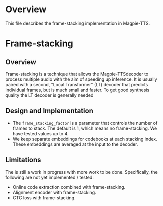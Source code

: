 # Overview
This file describes the frame-stacking implementation in Magpie-TTS.

# Frame-stacking

## Overview
Frame-stacking is a technique that allows the Magpie-TTSdecoder to process multiple audio with the aim of speeding up inference. It is usually paired with a second, "Local Transformer" (LT) decoder that predicts individual frames, but is much small and faster. To get good synthesis quality the LT decoder is generally needed

## Design and Implementation
* The `frame_stacking_factor` is a parameter that controls the number of frames to stack. The default is 1, which means no frame-stacking. We have tested values up to 4.
* We keep separate embeddings for codebooks at each stacking index. These embeddings are averaged at the input to the decoder.

## Limitations
The is still a work in progress with more work to be done. Specifically, the following are not yet implemented / tested:
* Online code extraction combined with frame-stacking.
* Alignment encoder with frame-stacking.
* CTC loss with frame-stacking.